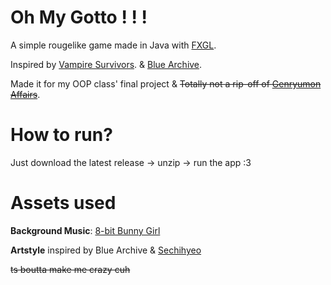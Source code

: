 # Oh My Gotto ! ! !

A simple rougelike game made in Java with [FXGL](https://github.com/AlmasB/FXGL).

Inspired by [Vampire Survivors](https://store.steampowered.com/app/1794680/Vampire_Survivors/).
& [Blue Archive](https://play.google.com/store/apps/details?id=com.nexon.bluearchive&hl=en).

Made it for my OOP class' final project &
~~Totally not a rip-off of [Genryumon Affairs](https://bluearchive.nexon.com/events/2025/03/minigame?code=en)~~.

# How to run?
Just download the latest release -> unzip -> run the app :3

# Assets used
**Background Music**:
[8-bit Bunny Girl](https://youtu.be/QQ_Iak17yJk?si=Ag5XLGUmm9ZWAvId)

**Artstyle** inspired by Blue Archive & [Sechihyeo](https://x.com/sechihyeo)



~~ts boutta make me crazy cuh~~

